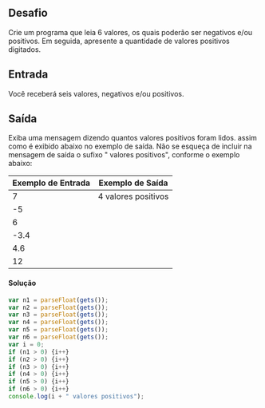 ## Desafio

Crie um programa que leia 6 valores, os quais poderão ser negativos e/ou positivos. Em seguida, apresente a quantidade de valores positivos digitados.

## Entrada

Você receberá seis valores, negativos e/ou positivos.

## Saída

Exiba uma mensagem dizendo quantos valores positivos foram lidos. assim como é exibido abaixo no exemplo de saída. Não se esqueça de incluir na mensagem de saída o sufixo " valores positivos", conforme o exemplo abaixo:

 

| Exemplo de Entrada | Exemplo de Saída    |
| ------------------ | ------------------- |
| 7                  | 4 valores positivos |
| -5                 |                     |
| 6                  |                     |
| -3.4               |                     |
| 4.6                |                     |
| 12                 |                     |

#### Solução

```javascript
var n1 = parseFloat(gets());
var n2 = parseFloat(gets());
var n3 = parseFloat(gets());
var n4 = parseFloat(gets());
var n5 = parseFloat(gets());
var n6 = parseFloat(gets());
var i = 0;
if (n1 > 0) {i++} 
if (n2 > 0) {i++} 
if (n3 > 0) {i++} 
if (n4 > 0) {i++} 
if (n5 > 0) {i++} 
if (n6 > 0) {i++}
console.log(i + " valores positivos");
```

